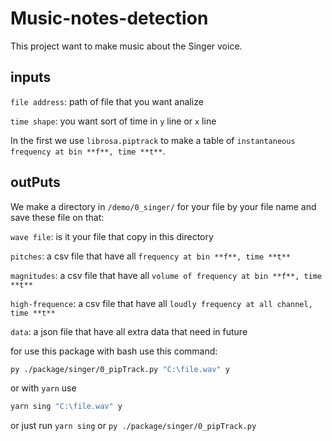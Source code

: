 # Music-notes-detection

This project want to make music about the Singer voice.

## inputs

`file address`: path of file that you want analize

`time shape`: you want sort of time in `y` line or `x` line

In the first we use `librosa.piptrack` to make a table of `instantaneous frequency at bin **f**, time **t**`.

## outPuts

We make a directory in `/demo/0_singer/` for your file by your file name and save these file on that:

`wave file`: is it your file that copy in this directory

`pitches`: a csv file that have all `frequency at bin **f**, time **t**`

`magnitudes`: a csv file that have all `volume of frequency at bin **f**, time **t**`

`high-frequence`: a csv file that have all `loudly frequency at all channel, time **t**`

`data`: a json file that have all extra data that need in future

for use this package with bash use this command:

``` bash
py ./package/singer/0_pipTrack.py "C:\file.wav" y
```

or with `yarn` use

```bash
yarn sing "C:\file.wav" y
```

or just run `yarn sing` or `py ./package/singer/0_pipTrack.py`
